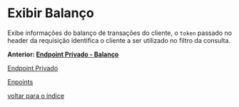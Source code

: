 # Exibir Balanço

Exibe informações do balanço de transações do cliente, o `token` passado no
header da requisição identifica o cliente a ser utilizado no filtro da consulta.

**Anterior: [Endpoint Privado - Balanço](../../../..//docs/endpoints/README.md#balanço)**

[Endpoint Privado](../../../..//docs/endpoints/README.md#endpoint-privado)

[Enpoints](../../../..//docs/endpoints/README.md)

[voltar para o índice](../../../../README.md#endpoints)
